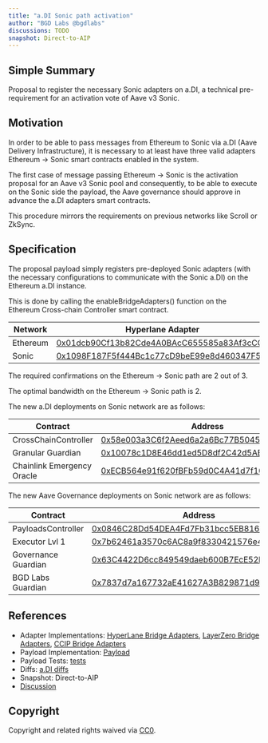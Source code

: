 ```yaml
---
title: "a.DI Sonic path activation"
author: "BGD Labs @bgdlabs"
discussions: TODO
snapshot: Direct-to-AIP
---
```


## Simple Summary

Proposal to register the necessary Sonic adapters on a.DI, a technical pre-requirement for an activation vote of Aave v3 Sonic.

## Motivation

In order to be able to pass messages from Ethereum to Sonic via a.DI (Aave Delivery Infrastructure), it is necessary to at least have three valid adapters Ethereum → Sonic smart contracts enabled in the system.

The first case of message passing Ethereum → Sonic is the activation proposal for an Aave v3 Sonic pool and consequently, to be able to execute on the Sonic side the payload, the Aave governance should approve in advance the a.DI adapters smart contracts.

This procedure mirrors the requirements on previous networks like Scroll or ZkSync.

## Specification

The proposal payload simply registers pre-deployed Sonic adapters (with the necessary configurations to communicate with the Sonic a.DI) on the Ethereum a.DI instance.

This is done by calling the enableBridgeAdapters() function on the Ethereum Cross-chain Controller smart contract.

| Network  | Hyperlane Adapter                                                                                                      | LayerZero Adapter                                                                                                      | CCIP Adapter                                                                                                           |
| -------- | ---------------------------------------------------------------------------------------------------------------------- | ---------------------------------------------------------------------------------------------------------------------- | ---------------------------------------------------------------------------------------------------------------------- |
| Ethereum | [0x01dcb90Cf13b82Cde4A0BAcC655585a83Af3cCC1](https://etherscan.io/address/0x01dcb90Cf13b82Cde4A0BAcC655585a83Af3cCC1)  | [0x8FD7D8dd557817966181F584f2abB53549B4ABbe](https://etherscan.io/address/0x8FD7D8dd557817966181F584f2abB53549B4ABbe)  | [0xe3a0d9754aD3452D687cf580Ba3674c2D7D2f7AE](https://etherscan.io/address/0xe3a0d9754aD3452D687cf580Ba3674c2D7D2f7AE)  |
| Sonic    | [0x1098F187F5f444Bc1c77cD9beE99e8d460347F5F](https://sonicscan.org/address/0x1098F187F5f444Bc1c77cD9beE99e8d460347F5F) | [0x7B8FaC105A7a85f02C3f31559d2ee7313BDC5d7f](https://sonicscan.org/address/0x7B8FaC105A7a85f02C3f31559d2ee7313BDC5d7f) | [0x1905fCdDa41241C0871A5eC3f9dcC3E8d247261D](https://sonicscan.org/address/0x1905fCdDa41241C0871A5eC3f9dcC3E8d247261D) |

The required confirmations on the Ethereum -> Sonic path are 2 out of 3.

The optimal bandwidth on the Ethereum -> Sonic path is 2.

The new a.DI deployments on Sonic network are as follows:

| Contract                   | Address                                                                                                                |
| -------------------------- | ---------------------------------------------------------------------------------------------------------------------- |
| CrossChainController       | [0x58e003a3C6f2Aeed6a2a6Bc77B504566523cb15c](https://sonicscan.org/address/0x58e003a3C6f2Aeed6a2a6Bc77B504566523cb15c) |
| Granular Guardian          | [0x10078c1D8E46dd1ed5D8df2C42d5ABb969b11566](https://sonicscan.org/address/0x10078c1D8E46dd1ed5D8df2C42d5ABb969b11566) |
| Chainlink Emergency Oracle | [0xECB564e91f620fBFb59d0C4A41d7f10aDb0D1934](https://sonicscan.org/address/0xECB564e91f620fBFb59d0C4A41d7f10aDb0D1934) |

The new Aave Governance deployments on Sonic network are as follows:

| Contract            | Address                                                                                                                |
| ------------------- | ---------------------------------------------------------------------------------------------------------------------- |
| PayloadsController  | [0x0846C28Dd54DEA4Fd7Fb31bcc5EB81673D68c695](https://sonicscan.org/address/0x0846C28Dd54DEA4Fd7Fb31bcc5EB81673D68c695) |
| Executor Lvl 1      | [0x7b62461a3570c6AC8a9f8330421576e417B71EE7](https://sonicscan.org/address/0x7b62461a3570c6AC8a9f8330421576e417B71EE7) |
| Governance Guardian | [0x63C4422D6cc849549daeb600B7EcE52bD18fAd7f](https://sonicscan.org/address/0x63C4422D6cc849549daeb600B7EcE52bD18fAd7f) |
| BGD Labs Guardian   | [0x7837d7a167732aE41627A3B829871d9e32e2e7f2](https://sonicscan.org/address/0x7837d7a167732aE41627A3B829871d9e32e2e7f2) |

## References

- Adapter Implementations: [HyperLane Bridge Adapters](https://github.com/bgd-labs/aave-delivery-infrastructure/blob/9a79f7986b5442657f64e41a0ab089e0cdb71e98/src/contracts/adapters/hyperLane/HyperLaneAdapter.sol), [LayerZero Bridge Adapters](https://github.com/bgd-labs/aave-delivery-infrastructure/blob/9a79f7986b5442657f64e41a0ab089e0cdb71e98/src/contracts/adapters/layerZero/LayerZeroAdapter.sol), [CCIP Bridge Adapters](https://github.com/bgd-labs/aave-delivery-infrastructure/blob/9a79f7986b5442657f64e41a0ab089e0cdb71e98/src/contracts/adapters/ccip/CCIPAdapter.sol)
- Payload Implementation: [Payload](https://github.com/bgd-labs/adi-deploy/blob/4d146daa909d2dae161f2c66ee2d613bf835cb27/src/adapter_payloads/Ethereum_Sonic_Path_Payload.sol)
- Payload Tests: [tests](https://github.com/bgd-labs/adi-deploy/blob/4d146daa909d2dae161f2c66ee2d613bf835cb27/tests/payloads/ethereum/AddSonicPathTest.t.sol)
- Diffs: [a.DI diffs](https://github.com/bgd-labs/adi-deploy/blob/4d146daa909d2dae161f2c66ee2d613bf835cb27/diffs/adi_add_sonic_path_to_adiethereum_before_adi_add_sonic_path_to_adiethereum_after.md)
- Snapshot: Direct-to-AIP
- [Discussion]()

## Copyright

Copyright and related rights waived via [CC0](https://creativecommons.org/publicdomain/zero/1.0/).

